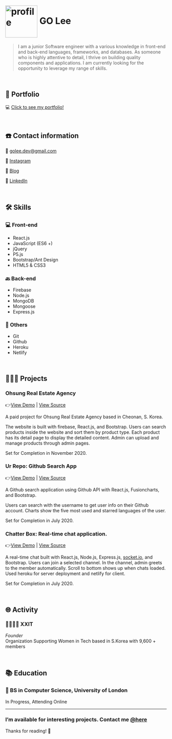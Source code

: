 
<h1 > <img src="https://user-images.githubusercontent.com/52603436/91978430-0d5b8880-ed5f-11ea-9b02-4df5d170e3e7.png" alt="profile" width="100px" align="center"> GO Lee </h1>

> I am a junior Software engineer with a various knowledge in front-end and back-end languages, frameworks, and databases. As someone who is highly attentive to detail, I thrive on building quality components and applications. I am currently looking for the opportunity to leverage my range of skills.



<br />

## 👋 Portfolio

💻  [Click to see my portfolio!](https://goleedev.github.io)

<br />

## ☎️ Contact information

📧 [golee.dev@gmail.com](mailto:golee.dev@gmail.com)

🤳 [Instagram](http://instagram.com/golee.dev)

📝 [Blog](https://goleedev.netlify.app)

🔗 [LinkedIn](https://www.linkedin.com/in/goleedev/)

<br />

## 🛠 Skills

### 💻 Front-end

- React.js
- JavaScript (ES6 +)
- jQuery
- P5.js
- Bootstrap/Ant Design
- HTML5 & CSS3

### 🔙 Back-end

- Firebase
- Node.js
- MongoDB
- Mongoose
- Express.js

### 👏 Others

- Git
- Github
- Heroku
- Netlify
  
<br/>

## **👩🏻‍💻** Projects


### Ohsung Real Estate Agency

👉[View Demo](https://www.5sungbds.com/) | [View Source](https://github.com/goleedev/ohsung-realestate)

A paid project for Ohsung Real Estate Agency based in Cheonan, S. Korea.

The website is built with firebase, React.js, and Bootstrap. Users can search products inside the website and sort them by product type. Each product has its detail page to display the detailed content. Admin can upload and manage products through admin pages.

Set for Completion in November 2020.

### Ur Repo: Github Search App

👉[View Demo](https://ur-repo.herokuapp.com/) [](https://github-search-goleedev.netlify.app/)| [View Source](https://github.com/goleedev/ur-repo) 

A Github search application using Github API with React.js, Fusioncharts, and Bootstrap. 

Users can search with the username to get user info on their Github account. Charts show the five most used and starred languages of the user.

Set for Completion in July 2020.

### Chatter Box: Real-time chat application.

👉[View Demo](http://chatter-box-goleedev.netlify.app) | [View Source](https://github.com/goleedev/chat-box)

A real-time chat built with React.js, Node.js, Express.js, [socket.io](http://socket.io), and Bootstrap.
Users can join a selected channel. In the channel, admin greets to the member automatically. Scroll to bottom shows up when chats loaded. Used heroku for server deployment and netlify for client.

Set for Completion in July 2020.

<br/>

## 🌐 Activity

### 👩‍👩‍👧‍👧 XXIT

*Founder* <br/>
Organization Supporting Women in Tech based in S.Korea with 9,600 + members 

<br/>

## 📚 Education

### 👾 BS in Computer Science, University of London

In Progress, Attending Online

---
### I’m available for interesting projects. Contact me [@here](mailto:golee.dev@gmail.com)

Thanks for reading! 👋
